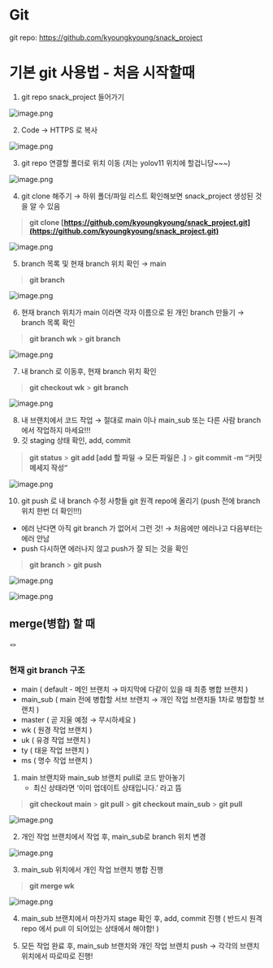 # Git

git repo: https://github.com/kyoungkyoung/snack_project

# **기본 git 사용법 - 처음 시작할때**

1. git repo snack_project 들어가기

![image.png](Git%2011b628471e8480fcaae4fd49616f2b3f/image.png)

2. Code → HTTPS 로 복사

![image.png](Git%2011b628471e8480fcaae4fd49616f2b3f/image%201.png)

3. git repo 연결할 폴더로 위치 이동 (저는 yolov11 위치에 할겁니당~~~)

![image.png](Git%2011b628471e8480fcaae4fd49616f2b3f/image%202.png)

4. git clone 해주기 → 하위 폴더/파일 리스트 확인해보면 snack_project 생성된 것을 알 수 있음

> **git clone [https://github.com/kyoungkyoung/snack_project.git](https://github.com/kyoungkyoung/snack_project.git)**

![image.png](Git%2011b628471e8480fcaae4fd49616f2b3f/image%203.png)

5. branch 목록 및 현재 branch 위치 확인 → main

> **git branch**

![image.png](Git%2011b628471e8480fcaae4fd49616f2b3f/image%204.png)

6. 현재 branch 위치가 main 이라면 각자 이름으로 된 개인 branch 만들기 → branch 목록 확인

> **git branch wk** > **git branch**

![image.png](Git%2011b628471e8480fcaae4fd49616f2b3f/image%205.png)

7. 내 branch 로 이동후, 현재 branch 위치 확인

> **git checkout wk** > **git branch**

![image.png](Git%2011b628471e8480fcaae4fd49616f2b3f/image%206.png)

8. 내 브랜치에서 코드 작업 → 절대로 main 이나 main_sub 또는 다른 사람 branch 에서 작업하지 마세요!!!
9. 깃 staging 상태 확인, add, commit

> **git status** > **git add [add 할 파일 → 모든 파일은 .]** > **git commit -m “커밋메세지 작성”**

![image.png](Git%2011b628471e8480fcaae4fd49616f2b3f/image%207.png)

10. git push 로 내 branch 수정 사항들 git 원격 repo에 올리기 (push 전에 branch 위치 한번 더 확인!!!)

- 에러 난다면 아직 git branch 가 없어서 그런 것! → 처음에만 에러나고 다음부터는 에러 안남
- push 다시하면 에러나지 않고 push가 잘 되는 것을 확인

> **git branch** > **git push**

![image.png](Git%2011b628471e8480fcaae4fd49616f2b3f/image%208.png)

![image.png](Git%2011b628471e8480fcaae4fd49616f2b3f/image%209.png)

<aside>

# **merge(병합) 할 때**

<aside>
🪢

### 현재 git branch 구조

- main ( default - 메인 브랜치 → 마지막에 다같이 있을 때 최종 병합 브랜치 )
- main_sub ( main 전에 병합할 서브 브랜치 → 개인 작업 브랜치들 1차로 병합할 브랜치 )
- master ( 곧 지울 예정 → 무시하세요 )
- wk ( 원경 작업 브랜치 )
- uk ( 유경 작업 브랜치 )
- ty ( 태윤 작업 브랜치 )
- ms ( 명수 작업 브랜치 )
</aside>

1. main 브랜치와 main_sub 브랜치 pull로 코드 받아놓기
   - 최신 상태라면 ‘이미 업데이트 상태입니다.’ 라고 뜸

> **git checkout main** > **git pull** > **git checkout main_sub** > **git pull**

</aside>

![image.png](Git%2011b628471e8480fcaae4fd49616f2b3f/image%2010.png)

2. 개인 작업 브랜치에서 작업 후, main_sub로 branch 위치 변경

![image.png](Git%2011b628471e8480fcaae4fd49616f2b3f/image%2011.png)

3. main_sub 위치에서 개인 작업 브랜치 병합 진행

> **git merge wk**

![image.png](Git%2011b628471e8480fcaae4fd49616f2b3f/image%2012.png)

4. main_sub 브랜치에서 마찬가지 stage 확인 후, add, commit 진행 ( 반드시 원격 repo 에서 pull 이 되어있는 상태에서 해야함! )

5. 모든 작업 완료 후, main_sub 브랜치와 개인 작업 브랜치 push → 각각의 브랜치 위치에서 따로따로 진행!
